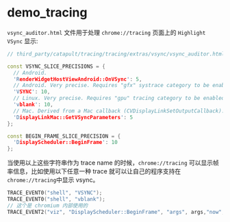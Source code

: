 
# demo_tracing

`vsync_auditor.html` 文件用于处理 `chrome://tracing` 页面上的 `Highlight VSync` 显示:

```c++
// third_party/catapult/tracing/tracing/extras/vsync/vsync_auditor.html

const VSYNC_SLICE_PRECISIONS = {
  // Android.
  'RenderWidgetHostViewAndroid::OnVSync': 5,
  // Android. Very precise. Requires "gfx" systrace category to be enabled.
  'VSYNC': 10,
  // Linux. Very precise. Requires "gpu" tracing category to be enabled.
  'vblank': 10,
  // Mac. Derived from a Mac callback (CVDisplayLinkSetOutputCallback).
  'DisplayLinkMac::GetVSyncParameters': 5
};

const BEGIN_FRAME_SLICE_PRECISION = {
  'DisplayScheduler::BeginFrame': 10
};
```

当使用以上这些字符串作为 trace name 的时候，`chrome://tracing` 可以显示帧率信息，比如使用以下任意一种 trace 就可以让自己的程序支持在`chrome://tracing`中显示 vsync。

```c++
TRACE_EVENT0("shell", "VSYNC");
TRACE_EVENT0("shell", "vblank");
// 这个是 chromium 内部使用的
TRACE_EVENT2("viz", "DisplayScheduler::BeginFrame", "args", args,"now", now);
```
